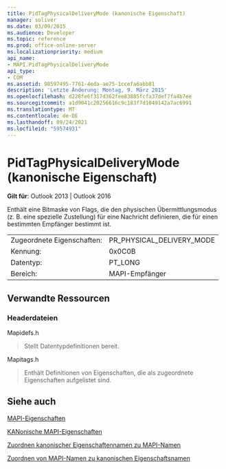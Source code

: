 ```yaml
---
title: PidTagPhysicalDeliveryMode (kanonische Eigenschaft)
manager: soliver
ms.date: 03/09/2015
ms.audience: Developer
ms.topic: reference
ms.prod: office-online-server
ms.localizationpriority: medium
api_name:
- MAPI.PidTagPhysicalDeliveryMode
api_type:
- COM
ms.assetid: 98597495-7761-4eda-ae75-1ccefa6abb81
description: 'Letzte Änderung: Montag, 9. März 2015'
ms.openlocfilehash: d228fe6f317d362fee83885fcfa37def7fa4b7ee
ms.sourcegitcommit: a1d9041c20256616c9c183f7d1049142a7ac6991
ms.translationtype: MT
ms.contentlocale: de-DE
ms.lasthandoff: 09/24/2021
ms.locfileid: "59574931"
---
```

# <a name="pidtagphysicaldeliverymode-canonical-property"></a>PidTagPhysicalDeliveryMode (kanonische Eigenschaft)

  
  
**Gilt für**: Outlook 2013 | Outlook 2016 
  
Enthält eine Bitmaske von Flags, die den physischen Übermittlungsmodus (z. B. eine spezielle Zustellung) für eine Nachricht definieren, die für einen bestimmten Empfänger bestimmt ist.
  
|||
|:-----|:-----|
|Zugeordnete Eigenschaften:  <br/> |PR_PHYSICAL_DELIVERY_MODE  <br/> |
|Kennung:  <br/> |0x0C0B  <br/> |
|Datentyp:  <br/> |PT_LONG  <br/> |
|Bereich:  <br/> |MAPI-Empfänger  <br/> |
   
## <a name="related-resources"></a>Verwandte Ressourcen

### <a name="header-files"></a>Headerdateien

Mapidefs.h
  
> Stellt Datentypdefinitionen bereit.
    
Mapitags.h
  
> Enthält Definitionen von Eigenschaften, die als zugeordnete Eigenschaften aufgelistet sind.
    
## <a name="see-also"></a>Siehe auch



[MAPI-Eigenschaften](mapi-properties.md)
  
[KANonische MAPI-Eigenschaften](mapi-canonical-properties.md)
  
[Zuordnen kanonischer Eigenschaftennamen zu MAPI-Namen](mapping-canonical-property-names-to-mapi-names.md)
  
[Zuordnen von MAPI-Namen zu kanonischen Eigenschaftsnamen](mapping-mapi-names-to-canonical-property-names.md)

